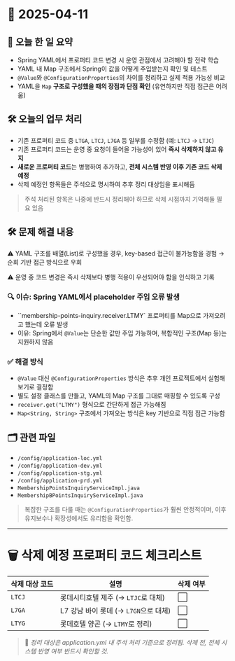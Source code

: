 # 📅 2025-04-11

## 🧠 오늘 한 일 요약

- Spring YAML에서 프로퍼티 코드 변경 시 운영 관점에서 고려해야 할 전략 학습
- YAML 내 Map 구조에서 Spring이 값을 어떻게 주입받는지 확인 및 테스트
- `@Value`와 `@ConfigurationProperties`의 차이를 정리하고 실제 적용 가능성 비교
- YAML을 `Map` **구조로 구성했을 때의 장점과 단점 확인** (유연하지만 직접 접근은 어려움)

## 🛠 오늘의 업무 처리

- 기존 프로퍼티 코드 중 `LTGA`, `LTCJ`, `L7GA` 등 일부를 수정함 (예: `LTCJ` → `LTJC`)
- 기존 프로퍼티 코드는 운영 중 요청이 들어올 가능성이 있어 **즉시 삭제하지 않고 유지**
- **새로운 프로퍼티 코드**는 병행하여 추가하고, **전체 시스템 반영 이후 기존 코드 삭제 예정**
- 삭제 예정인 항목들은 주석으로 명시하여 추후 정리 대상임을 표시해둠

> 주석 처리된 항목은 나중에 반드시 정리해야 하므로 삭제 시점까지 기억해둘 필요 있음

## 🛠 문제 해결 내용

⚠️ YAML 구조를 배열(List)로 구성했을 경우, key-based 접근이 불가능함을 경험 → 순회 기반 접근 방식으로 우회

⚠️ 운영 중 코드 변경은 즉시 삭제보다 병행 적용이 우선되어야 함을 인식하고 기록

### 🔍 이슈: Spring YAML에서 placeholder 주입 오류 발생

- ``membership-points-inquiry.receiver.LTMY` 프로퍼티를 Map으로 가져오려고 했는데 오류 발생
- 이유: Spring에서 `@Value`는 단순한 값만 주입 가능하며, 복합적인 구조(Map 등)는 지원하지 않음

### ✅ 해결 방식

- `@Value` 대신 `@ConfigurationProperties` 방식은 추후 개인 프로젝트에서 실험해보기로 결정함
- 별도 설정 클래스를 만들고, YAML의 Map 구조를 그대로 매핑할 수 있도록 구성
- `receiver.get("LTMY")` 형식으로 간단하게 접근 가능해짐
- `Map<String, String>` 구조에서 가져오는 방식은 key 기반으로 직접 접근 가능함

## 🗂 관련 파일

- `/config/application-loc.yml`
- `/config/application-dev.yml`
- `/config/application-stg.yml`
- `/config/application-prd.yml`
- `MembershipPointsInquiryServiceImpl.java`
- `MembershipBPointsInquiryServiceImpl.java`

> 복잡한 구조를 다룰 때는 `@ConfigurationProperties`가 훨씬 안정적이며, 이후 유지보수나 확장성에서도 유리함을 확인함.

--- 

# 🗑 삭제 예정 프로퍼티 코드 체크리스트

| 삭제 대상 코드 | 설명 | 삭제 여부 |
|----------------|------|-----------|
| `LTCJ` | 롯데시티호텔 제주 (→ `LTJC`로 대체) | ⬜ |
| `L7GA` | L7 강남 바이 롯데 (→ `L7GN`으로 대체) | ⬜ |
| `LTYG` | 롯데호텔 양곤 (→ `LTMY`로 정리) | ⬜ |

> 🔔 *정리 대상은 application.yml 내 주석 처리 기준으로 정리됨. 삭제 전, 전체 시스템 반영 여부 반드시 확인할 것.*
